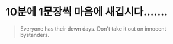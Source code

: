 
# 10분에 1문장씩 마음에 새깁시다.......

> Everyone has their down days. Don't take it out on innocent bystanders.

